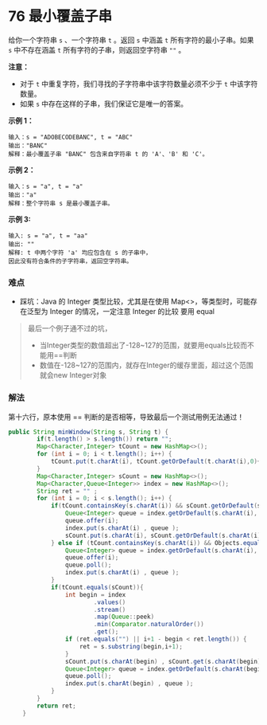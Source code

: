 # 76 最小覆盖子串

给你一个字符串 `s` 、一个字符串 `t` 。返回 `s` 中涵盖 `t` 所有字符的最小子串。如果 `s` 中不存在涵盖 `t` 所有字符的子串，则返回空字符串 `""` 。

 

**注意：**

+ 对于 `t` 中重复字符，我们寻找的子字符串中该字符数量必须不少于 `t` 中该字符数量。
+ 如果 `s` 中存在这样的子串，我们保证它是唯一的答案。

 

**示例 1：**

```
输入：s = "ADOBECODEBANC", t = "ABC"
输出："BANC"
解释：最小覆盖子串 "BANC" 包含来自字符串 t 的 'A'、'B' 和 'C'。
```

**示例 2：**

```
输入：s = "a", t = "a"
输出："a"
解释：整个字符串 s 是最小覆盖子串。
```

**示例 3:**

```
输入: s = "a", t = "aa"
输出: ""
解释: t 中两个字符 'a' 均应包含在 s 的子串中，
因此没有符合条件的子字符串，返回空字符串。
```



### 难点

+ 踩坑：Java 的 Integer 类型比较，尤其是在使用 Map<>，等类型时，可能存在泛型为 Integer 的情况，一定注意 Integer 的比较 要用 equal

>  最后一个例子通不过的坑，
>
> + 当Integer类型的数值超出了-128~127的范围，就要用equals比较而不能用==判断
> + 数值在-128~127的范围内，就存在Integer的缓存里面，超过这个范围就会new Integer对象



### 解法

第十六行，原本使用 == 判断的是否相等，导致最后一个测试用例无法通过！

```java
public String minWindow(String s, String t) {
        if(t.length() > s.length()) return "";
        Map<Character,Integer> tCount = new HashMap<>();
        for (int i = 0; i < t.length(); i++) {
            tCount.put(t.charAt(i), tCount.getOrDefault(t.charAt(i),0)+1 );
        }
        Map<Character,Integer> sCount = new HashMap<>();
        Map<Character,Queue<Integer>> index = new HashMap<>();
        String ret = "" ;
        for (int i = 0; i < s.length(); i++) {
            if(tCount.containsKey(s.charAt(i)) && sCount.getOrDefault(s.charAt(i),0) < tCount.getOrDefault(s .charAt(i),0)){
                Queue<Integer> queue = index.getOrDefault(s.charAt(i), new LinkedList<>());
                queue.offer(i);
                index.put(s.charAt(i) , queue );
                sCount.put(s.charAt(i), sCount.getOrDefault(s.charAt(i),0)+1 );
            } else if (tCount.containsKey(s.charAt(i)) && Objects.equals(sCount.getOrDefault(s.charAt(i), 0), tCount.getOrDefault(s.charAt(i), 0))) {
                Queue<Integer> queue = index.getOrDefault(s.charAt(i), new LinkedList<>());
                queue.offer(i);
                queue.poll();
                index.put(s.charAt(i) , queue );
            }
            if(tCount.equals(sCount)){
                int begin = index
                        .values()
                        .stream()
                        .map(Queue::peek)
                        .min(Comparator.naturalOrder())
                        .get();
                if (ret.equals("") || i+1 - begin < ret.length()) {
                    ret = s.substring(begin,i+1);
                }
                sCount.put(s.charAt(begin) , sCount.get(s.charAt(begin))-1 );
                Queue<Integer> queue = index.getOrDefault(s.charAt(begin), new LinkedList<>());
                queue.poll();
                index.put(s.charAt(begin) , queue );
            }
        }
        return ret;
    }
```

